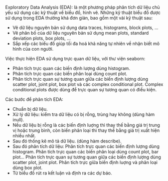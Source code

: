Exploratory Data Analysis (EDA): là một phương pháp phân tích dữ liệu chủ yếu sử dụng các kỹ thuật về biểu đồ, hình vẽ.
Những kỹ thuật biểu đồ được sử dụng trong EDA thường khá đơn giản, bao gồm một vài kỹ thuật sau:
- Vẽ dữ liệu nguyên bản sử dụng data traces, histograms, block plots, ...
- Vẽ phân bố của dữ liệu nguyên bản sử dụng mean plots, standard deviation plots, box plots, ...
- Sắp xếp các biểu đồ giúp tối đa hoá khả năng tự nhiên về nhận biết mô hình của con người.

Việc thực hiện EDA sử dụng trực quan dữ liệu, với thư viện seaborn:
- Phân tích trực quan các biến định lượng dùng histogram.
- Phân tích trực quan các biến phân loại dùng count plot.
- Phân tích trực quan sự tương quan giữa các biến định lượng dùng scatter plot, joint plot, box plot và các complex conditional plot.
Complex conditional plots được dùng để trực quan sự tương quan có điều kiện.

Các bước để phân tích EDA:
- Chuẩn bị dữ liệu.
- Xử lý dữ liệu: kiểm tra dữ liệu có bị rỗng, trùng hay không (dùng hàm inull).
- Nếu dữ liệu bị rỗng là các biến định luợng thì thay thế bằng giá trị trung vị hoặc trung bình, còn biến phân loại thì thay thế bằng giá trị xuất hiện nhiều nhất.
- Sau đó thống kê mô tả dữ liệu. (dùng hàm describe).
- Sau đó phân tích dữ liệu:
            Phân tích trực quan các biến định lượng dùng histogram.
            Phân tích trực quan các biến phân loại dùng count plot, bar plot...
            Phân tích trực quan sự tương quan giữa các biến định lượng dùng scatter plot, joint plot.
            Phân tích trực giữa biến định luợng và phân loại dùng box plot.
- Từ biểu đồ rút ra kết luận và định ra các dự báo.


